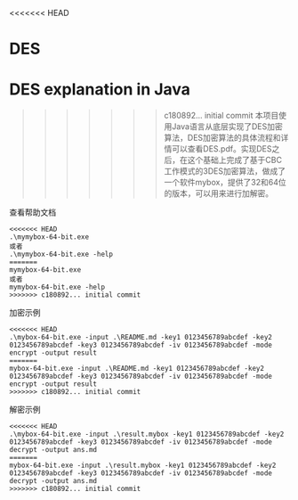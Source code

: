 <<<<<<< HEAD
# DES
DES explanation in Java
=======
>>>>>>> c180892... initial commit
本项目使用Java语言从底层实现了DES加密算法，DES加密算法的具体流程和详情可以查看DES.pdf。实现DES之后，在这个基础上完成了基于CBC工作模式的3DES加密算法，做成了一个软件mybox，提供了32和64位的版本，可以用来进行加解密。

查看帮助文档

```ptyhon
<<<<<<< HEAD
.\mymybox-64-bit.exe
或者
.\mymybox-64-bit.exe -help
=======
mymybox-64-bit.exe
或者
mymybox-64-bit.exe -help
>>>>>>> c180892... initial commit
```

加密示例

```
<<<<<<< HEAD
.\mybox-64-bit.exe -input .\README.md -key1 0123456789abcdef -key2 0123456789abcdef -key3 0123456789abcdef -iv 0123456789abcdef -mode encrypt -output result
=======
mybox-64-bit.exe -input .\README.md -key1 0123456789abcdef -key2 0123456789abcdef -key3 0123456789abcdef -iv 0123456789abcdef -mode encrypt -output result
>>>>>>> c180892... initial commit
```

解密示例

```
<<<<<<< HEAD
.\mybox-64-bit.exe -input .\result.mybox -key1 0123456789abcdef -key2 0123456789abcdef -key3 0123456789abcdef -iv 0123456789abcdef -mode decrypt -output ans.md
=======
mybox-64-bit.exe -input .\result.mybox -key1 0123456789abcdef -key2 0123456789abcdef -key3 0123456789abcdef -iv 0123456789abcdef -mode decrypt -output ans.md
>>>>>>> c180892... initial commit
```

